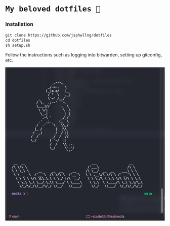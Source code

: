 # `My beloved dotfiles 🐒`

### Installation
```
git clone https://github.com/jsphwllng/dotfiles
cd dotfiles
sh setup.sh
```

Follow the instructions such as logging into bitwarden, setting up gitconfig, etc.

![shell](media/welcome.png "shell")